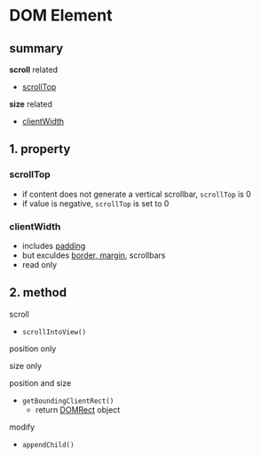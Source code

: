 # DOM Element

## summary

**scroll** related

- [scrollTop](#scrolltop)

**size** related

- [clientWidth](#clientwidth)

## 1. property

### scrollTop

- if content does not generate a vertical scrollbar, `scrollTop` is 0
- if value is negative, `scrollTop` is set to 0

### clientWidth

- includes [padding](css-box-model-properties.md)
- but exculdes [border, margin](css-box-model-properties.md), scrollbars
- read only

## 2. method

scroll

- `scrollIntoView()`

position only

size only

position and size

- `getBoundingClientRect()`
  - return [DOMRect](javascript-dom.md#domrect) object

modify

- `appendChild()`